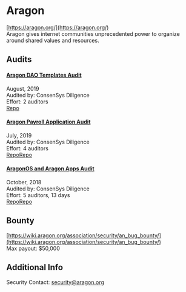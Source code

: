 
# Aragon
  
[https://aragon.org/](https://aragon.org/)<br>
Aragon gives internet communities unprecedented power to organize around shared values and resources.


## Audits



#### [Aragon DAO Templates Audit](https://github.com/ConsenSys/aragon-daotemplates-audit-report-2019-08)

August, 2019<br>
Audited by: ConsenSys Diligence<br>Effort: 2 auditors<br>
[Repo](https://github.com/aragon/dao-templates)
      


#### [Aragon Payroll Application Audit](https://github.com/ConsenSys/aragon-payroll-audit-report-2019-06)

July, 2019<br>
Audited by: ConsenSys Diligence<br>Effort: 4 auditors<br>
[Repo](https://github.com/aragon/aragon-apps/tree/master/future-apps/payroll)[Repo](https://github.com/aragon/ppf)
      


#### [AragonOS and Aragon Apps Audit](https://github.com/ConsenSys/aragon_audit_report_2018-06-04_extended/blob/master/Aragon-Audit-final.md)

October, 2018<br>
Audited by: ConsenSys Diligence<br>Effort: 5 auditors, 13 days<br>
[Repo](https://github.com/aragon/aragonOS)[Repo](https://github.com/aragon/aragon-apps)
      

  

## Bounty

[https://wiki.aragon.org/association/security/an_bug_bounty/](https://wiki.aragon.org/association/security/an_bug_bounty/)<br>
Max payout: $50,000


## Additional Info

Security Contact: security@aragon.org
